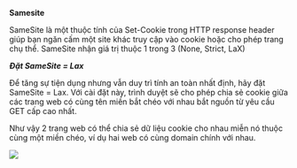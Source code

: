 **Samesite**
<p>SameSite là một thuộc tính của Set-Cookie trong HTTP response header giúp bạn ngăn cấm một site khác truy cập vào cookie hoặc cho phép trang chụ thể. SameSite nhận giá trị thuộc 1 trong 3 (None, Strict, LaX)</p>

***Đặt SameSite = Lax***
<p>Để tăng sự tiện dụng nhưng vẫn duy trì tính an toàn nhất định, hãy đặt SameSite = Lax. Với cài đặt này, trình duyệt sẽ cho phép chia sẻ cookie giữa các trang web có cùng tên miền bắt chéo với nhau bắt nguồn từ yêu cầu GET cấp cao nhất.

Như vậy 2 trang web có thể chia sẻ dữ liệu cookie cho nhau miễn nó thuộc cùng một miền chéo, ví dụ hai web có cùng domain chính với nhau.</p>

<div style = "margin 0 auto">
<img src = "https://uploads-ssl.webflow.com/5e3a6b6029e8b285ad11a875/5f13eb661237837b32dfecc1_samesite%20cookie%20with%20compatiable%20browser.png"/>
</div>